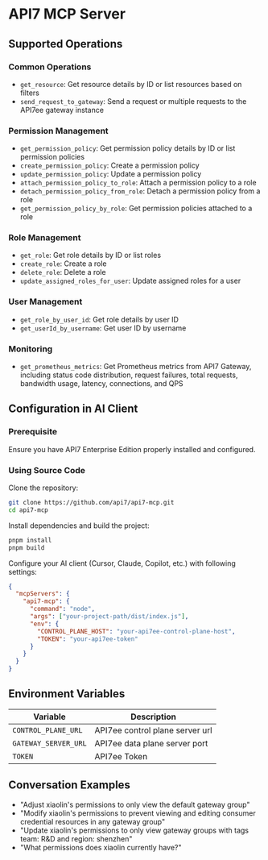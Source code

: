 # API7 MCP Server

## Supported Operations

### Common Operations

- `get_resource`: Get resource details by ID or list resources based on filters
- `send_request_to_gateway`: Send a request or multiple requests to the API7ee gateway instance

### Permission Management

- `get_permission_policy`: Get permission policy details by ID or list permission policies
- `create_permission_policy`: Create a permission policy
- `update_permission_policy`: Update a permission policy
- `attach_permission_policy_to_role`: Attach a permission policy to a role
- `detach_permission_policy_from_role`: Detach a permission policy from a role
- `get_permission_policy_by_role`: Get permission policies attached to a role

### Role Management

- `get_role`: Get role details by ID or list roles
- `create_role`: Create a role
- `delete_role`: Delete a role
- `update_assigned_roles_for_user`: Update assigned roles for a user

### User Management

- `get_role_by_user_id`: Get role details by user ID
- `get_userId_by_username`: Get user ID by username

### Monitoring

- `get_prometheus_metrics`: Get Prometheus metrics from API7 Gateway, including status code distribution, request failures, total requests, bandwidth usage, latency, connections, and QPS

## Configuration in AI Client

### Prerequisite

Ensure you have API7 Enterprise Edition properly installed and configured.

### Using Source Code

Clone the repository:

```bash
git clone https://github.com/api7/api7-mcp.git
cd api7-mcp
```

Install dependencies and build the project:

```bash
pnpm install
pnpm build
```

Configure your AI client (Cursor, Claude, Copilot, etc.) with following settings:

```json
{
  "mcpServers": {
    "api7-mcp": {
      "command": "node",
      "args": ["your-project-path/dist/index.js"],
      "env": {
        "CONTROL_PLANE_HOST": "your-api7ee-control-plane-host",
        "TOKEN": "your-api7ee-token"
      }
    }
  }
}
```

## Environment Variables

| Variable             | Description                     |
| -------------------- | ------------------------------- |
| `CONTROL_PLANE_URL`  | API7ee control plane server url |
| `GATEWAY_SERVER_URL` | API7ee data plane server port   |
| `TOKEN`              | API7ee Token                    |

## Conversation Examples

- "Adjust xiaolin's permissions to only view the default gateway group"
- "Modify xiaolin's permissions to prevent viewing and editing consumer credential resources in any gateway group"
- "Update xiaolin's permissions to only view gateway groups with tags team: R&D and region: shenzhen"
- "What permissions does xiaolin currently have?"
